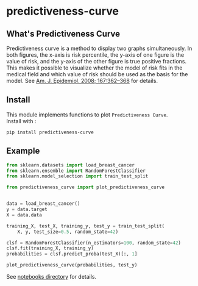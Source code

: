 # predictiveness-curve

## What's Predictiveness Curve
Predictiveness curve is a method to display two graphs simultaneously. In both figures, the x-axis is risk percentile, the y-axis of one figure is the value of risk, and the y-axis of the other figure is true positive fractions. This makes it possible to visualize whether the model of risk fits in the medical field and which value of risk should be used as the basis for the model. See [Am. J. Epidemiol. 2008; 167:362–368](https://www.ncbi.nlm.nih.gov/pmc/articles/PMC2939738/) for details.

## Install

This module implements functions to plot `Predictiveness Curve`.  
Install with :

`pip install predictiveness-curve`

## Example

```python
from sklearn.datasets import load_breast_cancer
from sklearn.ensemble import RandomForestClassifier
from sklearn.model_selection import train_test_split

from predictiveness_curve import plot_predictiveness_curve


data = load_breast_cancer()
y = data.target
X = data.data

training_X, test_X, training_y, test_y = train_test_split(
    X, y, test_size=0.5, random_state=42)

clsf = RandomForestClassifier(n_estimators=100, random_state=42)
clsf.fit(training_X, training_y)
probabilities = clsf.predict_proba(test_X)[:, 1]

plot_predictiveness_curve(probabilities, test_y)
```

See [notebooks directory](https://github.com/yamasakih/predictiveness-curve/tree/master/notebooks) for details.
